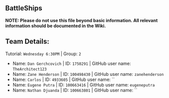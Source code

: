 ## BattleShips

**NOTE: Please do not use this file beyond basic information. All relevant information should be documented in the Wiki.**

## Team Details:
Tutorial: `Wednesday 6:30PM` | Group: `2`

* Name: `Dan Gerchcovich` | ID: `1750291` | GitHub user name: `TheArchitect123`
* Name: `Zane Henderson` | ID: `100498430` | GitHub user name: `zanehenderson`
* Name: `Carlos` | ID: `4933605` | GitHub user name: ``
* Name: `Eugene Putra` | ID: `100663416` | GitHub user name: `eugeneputra`
* Name: `Nathan Djuanda` | ID: `100663801` | GitHub user name: ``